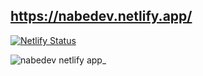 ## https://nabedev.netlify.app/

[![Netlify Status](https://api.netlify.com/api/v1/badges/6a7b518c-ce8c-4523-ab3c-08679a2b9d74/deploy-status)](https://app.netlify.com/sites/nabedev/deploys)


![nabedev netlify app_](https://user-images.githubusercontent.com/26590545/177299422-ab4e4ba0-b95c-4a5a-9053-0c8a466a4ced.png)
